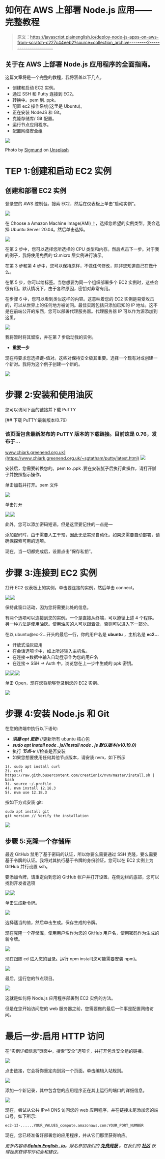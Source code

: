 # 如何在 AWS 上部署 Node.js 应用——完整教程

> 原文：<https://javascript.plainenglish.io/deploy-node-js-apps-on-aws-from-scratch-c227c44eeb2?source=collection_archive---------2----------------------->

## 关于在 AWS 上部署 Node.js 应用程序的全面指南。

这篇文章将是一个完整的教程，我将涵盖以下几点。

*   创建和启动 EC2 实例。
*   通过 SSH 和 Putty 连接到 EC2。
*   转换中。pem 到. ppk。
*   配置 ec2 操作系统(这里是 Ubuntu)。
*   正在安装 NodeJS 和 Git。
*   克隆存储库/ Git 配置。
*   运行节点应用程序。
*   配置网络安全组

![](img/e23f9b0bcf5c4965171cb3816c98d4cc.png)

Photo by [Sigmund](https://unsplash.com/@sigmund?utm_source=medium&utm_medium=referral) on [Unsplash](https://unsplash.com?utm_source=medium&utm_medium=referral)

# TEP 1:创建和启动 EC2 实例

## 创建和部署 EC2 实例

登录您的 AWS 控制台。搜索 EC2，然后在仪表板上单击“启动实例”。

![](img/45c49aafc3ecc727c15d2735c3be2570.png)

在 Choose a Amazon Machine Image(AMI)上，选择您希望的实例类型。我会选择 Ubuntu Server 20.04。然后单击选择。

![](img/6bb2711f5b13abb7250fd1e38ddf3205.png)

在第 2 步中，您可以选择您所选择的 CPU 类型和内存。然后点击下一步。对于我的例子，我将使用免费的 t2.micro 层实例进行演示。

在第 3 步和第 4 步中，您可以保持原样，不做任何修改，除非您知道自己在做什么。

在第 5 步，你可以给标签。当您想要为同一个组织部署多个 EC2 实例时，这些会很有用。默认情况下，由于各种原因，密钥对非常有用。

在步骤 6 中，您可以看到类似这样的内容。这意味着您的 EC2 实例是易受攻击的，可以从世界上的任何地方被访问。最佳实践包括只添加已知的 IP 地址。这不是在前端公开的东西，您可以部署代理服务器。代理服务器 IP 可以作为源添加到这里。

![](img/30f69904e0a0d85609de636d21dd87c9.png)

我将暂时将其留空，并在第 7 步启动我的实例。

*   **重要一步**

现在将要求您选择键-值对。这些对保持安全极其重要。选择一个现有对或创建一个新对。我将为这个例子创建一个新的。

![](img/8b9408f3a0d641ad1afd6a6b4e6c3d32.png)

# 步骤 2:安装和使用油灰

您可以访问下面的链接并下载 PuTTY

 [## 下载 PuTTY:最新版本(0.76)

### 该页面包含最新发布的 PuTTY 版本的下载链接。目前这是 0.76，发布于…

www.chiark.greenend.org.uk](https://www.chiark.greenend.org.uk/~sgtatham/putty/latest.html) ![](img/58b2c6a372ab2d75222f263da586d2ac.png)

安装后，您需要转换您的。pem to .ppk .要在安装腻子后执行此操作，请打开腻子并按照指示操作。

单击加载并打开。pem 文件

![](img/3b26123a3ca9a61b07fb635a11f3c1ca.png)

单击打开

![](img/6f6ea0a139cc563940892d8ca0bef71f.png)![](img/ad3dd7f7f46a6f568382477c3f2b26be.png)

此外，您可以添加密码短语。但是这里要记住的一点是—

添加密码时，由于需要人工干预，因此无法实现自动化。如果您需要自动部署，请确保探索可用的选项。

现在，当一切都完成后，设置点击“保存私钥”。

# 步骤 3:连接到 EC2 实例

打开 EC2 仪表板上的实例，单击要连接的实例，然后单击 connect。

![](img/14ffcb0927e6670621b497df4a999840.png)![](img/23f30dcac2eee26ac132dd7e04abb8a4.png)

保持此窗口活动，因为您将需要此处的信息。

有两个选项可以连接到您的实例。一个是直接从终端，可以遵循上述 4 个程序。另一种方法是使用油灰。使用油灰的人可以跟着做，否则可以进入下一部分。

在以 ubuntu@ec-2…开头的最后一行，你的用户名是 **ubuntu** ，主机名是 **ec2…**

*   开放式油灰应用
*   在会话选项卡中，如上所述输入主机名。
*   在连接->数据中输入自动登录作为您的用户名
*   在连接-> SSH -> Auth 中，浏览您在上一步中生成的 ppk 密钥。

![](img/845622629ba94c3cf86b70f77b2a59b9.png)![](img/53305a7716229143ce08f2017a9cba3c.png)![](img/6a19897f2ce6f7cf3525a1d8d6e4aa14.png)

单击 Open，现在您将能够登录到您的 EC2 实例。

![](img/f2e4c60148583372ce8b1fa5ec83cb26.png)

# 步骤 4:安装 Node.js 和 Git

在您的终端中执行以下语句:

*   ***须藤 apt 更新*** //更新所有 ubuntu 核心包
*   ***sudo apt Install node . js//Install node . js 默认版本(v10.19.0)***
*   执行 ***节点-v*** //检查是否安装
*   如果您想要使用任何其他节点版本，请安装 nvm，如下所示

```
1). sudo apt install curl
2). curl https://raw.githubusercontent.com/creationix/nvm/master/install.sh | bash
3). source ~/.profile
4). nvm install 12.18.3
5). nvm use 12.18.3
```

按如下方式安装 git:

```
sudo apt install git
git version // Verify the installation
```

![](img/f980f7ad863f3f577bf348281d4f20b5.png)

## **步骤 5:克隆一个存储库**

最近 GitHub 禁用了基于密码的认证，所以你要么需要通过 SSH 克隆，要么需要基于令牌的认证。我将对其执行基于令牌的身份验证。您可以在 EC2 实例上为 GitHub 并行设置 ssh。

要添加令牌，请重定向到您的 GitHub 帐户并打开设置。在侧边栏的底部，您可以找到开发者选项

![](img/5b3656f9b6219a138d5068e8c41b0e68.png)![](img/eede484f86448980fffc7f1fa397b128.png)

单击生成新令牌。

![](img/c7e1b2a67fede7cb96318e1a18ee734c.png)

选择适当的值，然后单击生成。保存生成的令牌。

现在克隆一个存储库，使用用户名作为您的 GitHub 用户名，使用密码作为生成的新令牌。

![](img/f79b7276c5e2c3cb690a08c03cdcf100.png)

现在跟随 cd 进入您的目录。运行 npm install(您可能需要安装 npm)。

![](img/e97bcdca52119efddf1d6ccf70fbd986.png)

最后，运行您的节点项目。

![](img/3698f0155ae66bad1cc457639c5e4d3d.png)

这就是如何将 Node.js 应用程序部署到 EC2 实例的方法。

但是在您开始访问您的 web 服务器之前，您需要做的最后一件事是配置网络访问。

# 最后一步:启用 HTTP 访问

在“实例详细信息”页面中，搜索“安全”选项卡，并打开包含安全组的链接。

![](img/1492f1f152159dabb99229d537b0124e.png)

点击链接，它会将你重定向到另一个页面。单击编辑入站规则。

![](img/ff9a692137afcb050449de86ab82dcb2.png)

添加一个新记录，其中包含您的应用程序正在其上运行的端口的详细信息。

![](img/4a28b58341357346352c807b1dcbc2a2.png)

现在，尝试从公共 IPv4 DNS 访问您的 web 应用程序，并在链接末尾添加您的端口号，如下所示:

```
ec2-13-......YOUR_VALUES_compute.amazonaws.com:YOUR_PORT_NUMBER
```

现在，您已经准备好部署您的应用程序，并从它们那里获得响应。

*更多内容请看*[***plain English . io***](http://plainenglish.io/)*。报名参加我们的* [***免费周报***](http://newsletter.plainenglish.io/) *。在我们的* [***社区***](https://discord.gg/GtDtUAvyhW) *获得独家获得写作机会和建议。*